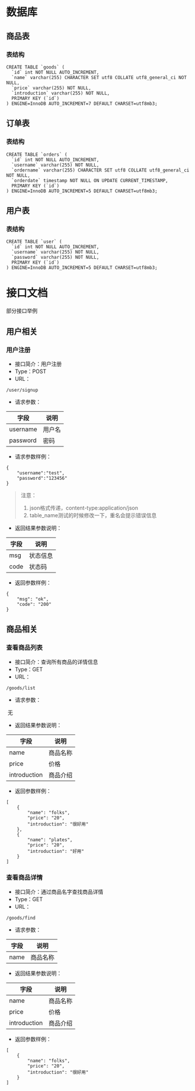 # 数据库

## 商品表

### 表结构

```
CREATE TABLE `goods` (
  `id` int NOT NULL AUTO_INCREMENT,
  `name` varchar(255) CHARACTER SET utf8 COLLATE utf8_general_ci NOT NULL,
  `price` varchar(255) NOT NULL,
  `introduction` varchar(255) NOT NULL,
  PRIMARY KEY (`id`)
) ENGINE=InnoDB AUTO_INCREMENT=7 DEFAULT CHARSET=utf8mb3;
```



## 订单表

### 表结构

```
CREATE TABLE `orders` (
  `id` int NOT NULL AUTO_INCREMENT,
  `username` varchar(255) NOT NULL,
  `ordername` varchar(255) CHARACTER SET utf8 COLLATE utf8_general_ci NOT NULL,
  `orderdate` timestamp NOT NULL ON UPDATE CURRENT_TIMESTAMP,
  PRIMARY KEY (`id`)
) ENGINE=InnoDB AUTO_INCREMENT=5 DEFAULT CHARSET=utf8mb3;
```



## 用户表

### 表结构

```
CREATE TABLE `user` (
  `id` int NOT NULL AUTO_INCREMENT,
  `username` varchar(255) NOT NULL,
  `password` varchar(255) NOT NULL,
  PRIMARY KEY (`id`)
) ENGINE=InnoDB AUTO_INCREMENT=5 DEFAULT CHARSET=utf8mb3;
```



# 接口文档

 部分接口举例

## 用户相关

### 用户注册

- 接口简介：用户注册
- Type：POST
- URL：

```
/user/signup
```



- 请求参数：

| 字段     | 说明   |
| -------- | ------ |
| username | 用户名 |
| password | 密码   |

- 请求参数样例：

```
{
    "username":"test",
    "password":"123456"
}
```

> 注意：
>
> 1. json格式传递，content-type:application/json
> 2. table_name测试的时候修改一下，重名会提示错误信息

- 返回结果参数说明：

| 字段 | 说明     |
| ---- | -------- |
| msg  | 状态信息 |
| code | 状态码   |

- 返回参数样例：

```
{
    "msg": "ok",
    "code": "200"
}
```

## 商品相关

### 查看商品列表

- 接口简介：查询所有商品的详情信息
- Type：GET
- URL：

```
/goods/list
```

- 请求参数：

​       无



- 返回结果参数说明：

| 字段         | 说明     |
| ------------ | -------- |
| name         | 商品名称 |
| price        | 价格     |
| introduction | 商品介绍 |

- 返回参数样例：

```
[
    {
        "name": "folks",
        "price": "20",
        "introduction": "很好用"
    },
    {
        "name": "plates",
        "price": "20",
        "introduction": "好用"
    }
]
```

### 查看商品详情

- 接口简介：通过商品名字查找商品详情
- Type：GET
- URL：

```
/goods/find
```



- 请求参数：

| 字段 | 说明     |
| ---- | -------- |
| name | 商品名称 |



- 返回结果参数说明：

| 字段         | 说明     |
| ------------ | -------- |
| name         | 商品名称 |
| price        | 价格     |
| introduction | 商品介绍 |

- 返回参数样例：

```
[
    {
        "name": "folks",
        "price": "20",
        "introduction": "很好用"
    }
]
```